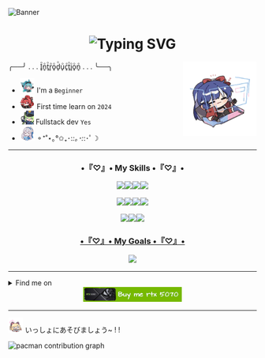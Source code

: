 ![Banner](https://github.com/Haihaay/Haihaay/blob/main/GIF_20250502_072438_650%20(1).gif) 

<h1 align="center"><img src="https://readme-typing-svg.demolab.com?font=Fredoka&size=30&duration=3000&pause=300&center=true&width=435&lines=Jangan+lupa+.+.+.;Ngopi+dulu+bang+!+!;(%C2%B4%E2%80%A2+%CF%89+%E2%80%A2%60)%EF%BE%89" alt="Typing SVG" /></h1>

<img align="right" width="150" src="https://github.com/Haihaay/Haihaay/blob/main/tower-of-fantasy-cobalt-b-tower-of-fantasy-cobalt%20(1).gif">

╭──╯ . . . I̥ͦn̥ͦt̥ͦr̥ͦo̥ͦd̥ͦu̥ͦc̥ͦt̥ͦi̥ͦo̥ͦn̥ͦ . . . ╰──╮
- <img src="https://github.com/Haihaay/Haihaay/blob/main/1286507076490756127.gif" width="30"/> I'm a `Beginner`
- <img src="https://github.com/Haihaay/Haihaay/blob/main/tumblr_89ae883d6fd6bed81865a4e48b978f06_e3837a08_250.gif%20(1).gif" width="30"/> First time learn on `2024`
- <img src="https://github.com/Haihaay/Haihaay/blob/main/1320083416334471199.gif" width="28"/> Fullstack dev `Yes`
- <img src="https://github.com/Haihaay/Haihaay/blob/main/tower-of-fantasy-tower-of-fantasy-fiona.gif" width="30"/> ⚬⁺˚⋆｡°✩₊･:*:｡･:*:･ﾟ☽

<hr/>
<p align="left">
</p>

<div>
<h3 align="center">•『♡』• My Skills •『♡』•</h3>

<p align="center">
  <a href="#"><img src="https://img.shields.io/badge/HTML5-E34F26?style=for-the-badge&logo=html5&logoColor=white"><img src="https://img.shields.io/badge/CSS3-1572B6?style=for-the-badge&logo=css3&logoColor=white"><img src="https://img.shields.io/badge/Bootstrap-563D7C?style=for-the-badge&logo=bootstrap&logoColor=white"><img src="https://img.shields.io/badge/Tailwind_CSS-38B2AC?style=for-the-badge&logo=tailwind-css&logoColor=white"></p>
<p align="center"><img src="https://img.shields.io/badge/JavaScript-323330?style=for-the-badge&logo=javascript&logoColor=F7DF1E"><img src="https://img.shields.io/badge/GSAP-93CF2B?style=for-the-badge&logo=greensock&logoColor=white"><img src="https://img.shields.io/badge/Node%20js-339933?style=for-the-badge&logo=nodedotjs&logoColor=white"><img src="https://img.shields.io/badge/Express%20js-000000?style=for-the-badge&logo=express&logoColor=white"></p>
<p align="center"><img src="https://img.shields.io/badge/Chart%20js-FF6384?style=for-the-badge&logo=chartdotjs&logoColor=white"><img src="https://img.shields.io/badge/Python-FFD43B?style=for-the-badge&logo=python&logoColor=blue"><img src="https://img.shields.io/badge/Figma-F24E1E?style=for-the-badge&logo=figma&logoColor=white">
</p>
</div>

<h3 align="center">•『♡』• My Goals •『♡』•</h3>

<div align="center"><a href="https://skillicons.dev">
    <img src="https://skillicons.dev/icons?i=react,threejs,firebase,cpp,unity,unreal"/>
  </a></div>


<hr/>

<details>
  <summary>Find me on</summary>
  <ol>

- [![Discord](https://img.shields.io/badge/Discord-%237289DA.svg?logo=discord&logoColor=white)](https://discordapp.com/users/1102899938263826482)
 
- [![X](https://img.shields.io/badge/X-black.svg?logo=X&logoColor=white)](https://x.com/Haihay_guys)

- ![Instagram](https://img.shields.io/badge/Instagram-%23E4405F.svg?logo=Instagram&logoColor=white)

- ![YouTube](https://img.shields.io/badge/YouTube-%23FF0000.svg?logo=YouTube&logoColor=white)

  </ol>
</details>

<div align="center"><a href="http://lynk.id/payme/haihaay"><img src="https://github.com/Haihaay/Haihaay/blob/main/Tak%20berjudul263_20250215110642.png"></a></div>

<hr/>
</ol>

<img src="https://github.com/Haihaay/Haihaay/blob/main/908262795672436746.gif" width="30"/> いっしょにあそびましょう~ ! !

<picture>
  <source media="(prefers-color-scheme: dark)" srcset="https://raw.githubusercontent.com/Hai-hay /Hai-hay /output/pacman-contribution-graph-dark.svg">
  <source media="(prefers-color-scheme: light)" srcset="https://raw.githubusercontent.com/Hai-hay /Hai-hay /output/pacman-contribution-graph.svg">
  <img alt="pacman contribution graph" src="https://raw.githubusercontent.com/Hai-hay /Hai-hay /output/pacman-contribution-graph.svg">
</picture>

###

